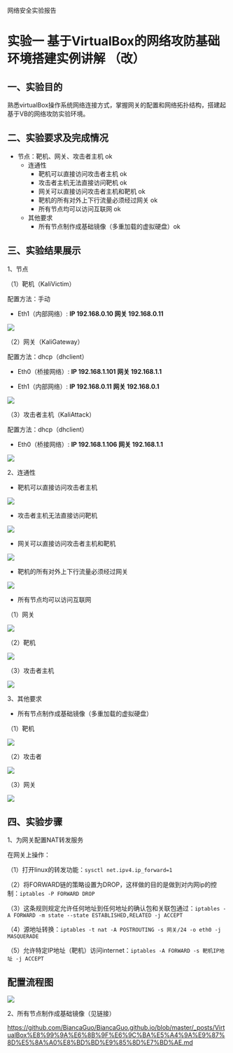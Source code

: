 网络安全实验报告

	
# 实验一 基于VirtualBox的网络攻防基础环境搭建实例讲解 （改） #

## 一、实验目的 ##

熟悉virtualBox操作系统网络连接方式，掌握网关的配置和网络拓扑结构，搭建起基于VB的网络攻防实验环境。

## 二、实验要求及完成情况 ##

 * 节点：靶机、网关、攻击者主机 ok
    * 连通性
        * 靶机可以直接访问攻击者主机 ok
        * 攻击者主机无法直接访问靶机 ok
        * 网关可以直接访问攻击者主机和靶机 ok
        * 靶机的所有对外上下行流量必须经过网关 ok
        * 所有节点均可以访问互联网 ok
    * 其他要求
        * 所有节点制作成基础镜像（多重加载的虚拟硬盘）ok
        

## 三、实验结果展示 ##

1、节点

（1）靶机（KaliVictim）

配置方法：手动

* Eth1（内部网络）: **IP 192.168.0.10  网关 192.168.0.11**

![](https://i.imgur.com/LJeGpYp.png)

（2）网关（KaliGateway）

配置方法：dhcp（dhclient）

* Eth0（桥接网络）: **IP 192.168.1.101  网关 192.168.1.1**
 
* Eth1（内部网络）: **IP 192.168.0.11   网关 192.168.0.1**

![](https://i.imgur.com/mPgr0AC.png)

（3）攻击者主机（KaliAttack）

配置方法：dhcp（dhclient）

* Eth0（桥接网络）: **IP 192.168.1.106   网关 192.168.1.1**
 
![](https://i.imgur.com/QMuAaSv.png)

2、连通性

* 靶机可以直接访问攻击者主机

![](https://i.imgur.com/xkWpKbW.png)

* 攻击者主机无法直接访问靶机

![](https://i.imgur.com/lnmJCfz.png)

* 网关可以直接访问攻击者主机和靶机

![](https://i.imgur.com/1XnyI5u.png)

* 靶机的所有对外上下行流量必须经过网关

![](https://i.imgur.com/Tm8Wmpy.jpg)

* 所有节点均可以访问互联网

（1）网关

![](https://i.imgur.com/25yWuqr.png)

（2）靶机

![](https://i.imgur.com/ZO0kltZ.jpg)

（3）攻击者主机

![](https://i.imgur.com/QSwueb7.png)

3、其他要求

* 所有节点制作成基础镜像（多重加载的虚拟硬盘）

（1）靶机

![](https://i.imgur.com/tkMgmx1.png)

（2）攻击者

![](https://i.imgur.com/YbCmhMu.png)

（3）网关

![](https://i.imgur.com/MdK3H3r.png)

## 四、实验步骤 ##

1、为网关配置NAT转发服务

在网关上操作：

（1）打开linux的转发功能：`sysctl net.ipv4.ip_forward=1 `

（2）将FORWARD链的策略设置为DROP，这样做的目的是做到对内网ip的控制：`iptables -P FORWARD DROP`

（3）这条规则规定允许任何地址到任何地址的确认包和关联包通过：`iptables -A FORWARD -m state --state ESTABLISHED,RELATED -j ACCEPT`

（4）源地址转换：`iptables -t nat -A POSTROUTING -s 网关/24 -o eth0 -j MASQUERADE`

（5）允许特定IP地址（靶机）访问internet：`iptables -A FORWARD -s 靶机IP地址 -j ACCEPT`


## 配置流程图

![](https://i.imgur.com/lgD7pvG.png)

2、所有节点制作成基础镜像（见链接）

https://github.com/BiancaGuo/BiancaGuo.github.io/blob/master/_posts/VirtualBox%E8%99%9A%E6%8B%9F%E6%9C%BA%E5%A4%9A%E9%87%8D%E5%8A%A0%E8%BD%BD%E9%85%8D%E7%BD%AE.md

			
	
